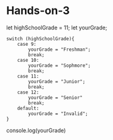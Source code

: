 # Hands-on-3
let highSchoolGrade = 11;
let yourGrade;

    switch (highSchoolGrade){
        case 9:
            yourGrade = "Freshman";
            break;
        case 10:
            yourGrade = "Sophmore";
            break;
        case 11:
            yourGrade = "Junior";
            break;
        case 12:
            yourGrade = "Senior"
            break;
        default: 
            yourGrade = "Invalid";
    }
console.log(yourGrade)
